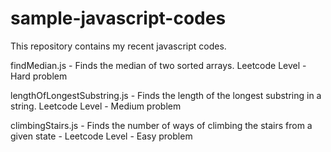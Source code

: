 # sample-javascript-codes
This repository contains my recent javascript codes.

findMedian.js - Finds the median of two sorted arrays. Leetcode Level - Hard problem

lengthOfLongestSubstring.js - Finds the length of the longest substring in a string. Leetcode Level - Medium problem

climbingStairs.js - Finds the number of ways of climbing the stairs from a given state - Leetcode Level - Easy problem
